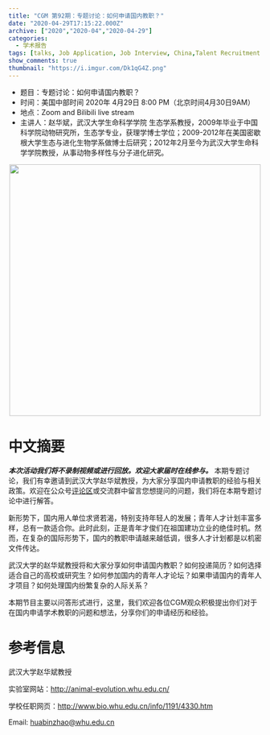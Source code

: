 ```yaml
---
title: "CGM 第92期：专题讨论：如何申请国内教职？"
date: "2020-04-29T17:15:22.000Z"
archive: ["2020","2020-04","2020-04-29"]
categories:
  - 学术报告
tags: [talks, Job Application, Job Interview, China,Talent Recruitment Project, Young Talents]
show_comments: true
thumbnail: "https://i.imgur.com/Dk1qG4Z.png"
---
```


- 题目：专题讨论：如何申请国内教职？
- 时间：美国中部时间 2020年 4月29日 8:00 PM（北京时间4月30日9AM）
- 地点：Zoom and Bilibili live stream
- 主讲人：赵华斌，武汉大学生命科学学院 生态学系教授，2009年毕业于中国科学院动物研究所，生态学专业，获理学博士学位；2009-2012年在美国密歇根大学生态与进化生物学系做博士后研究；2012年2月至今为武汉大学生命科学学院教授，从事动物多样性与分子进化研究。

<div align="center">
<img src="https://i.imgur.com/BWe2W9a.jpg" height=500>
</div>

# 中文摘要

***本次活动我们将不录制视频或进行回放。欢迎大家届时在线参与。*** 本期专题讨论，我们有幸邀请到武汉大学赵华斌教授，为大家分享国内申请教职的经验与相关政策。欢迎在公众号[评论区](https://mp.weixin.qq.com/s/S0U09kp4XwBUNU5NbWLgQg)或交流群中留言您想提问的问题，我们将在本期专题讨论中进行解答。
 
新形势下，国内用人单位求贤若渴，特别支持年轻人的发展；青年人才计划丰富多样，总有一款适合你。此时此刻，正是青年才俊们在祖国建功立业的绝佳时机。然而，在复杂的国际形势下，国内的教职申请越来越低调，很多人才计划都是以机密文件传达。

武汉大学的赵华斌教授将和大家分享如何申请国内教职？如何投递简历？如何选择适合自己的高校或研究生？如何参加国内的青年人才论坛？如果申请国内的青年人才项目？如何处理国内纷繁复杂的人际关系？

本期节目主要以问答形式进行，这里，我们欢迎各位CGM观众积极提出你们对于在国内申请学术教职的问题和想法，分享你们的申请经历和经验。

# 参考信息

武汉大学赵华斌教授

实验室网站：http://animal-evolution.whu.edu.cn/

学校任职网页：http://www.bio.whu.edu.cn/info/1191/4330.htm

Email: huabinzhao@whu.edu.cn



